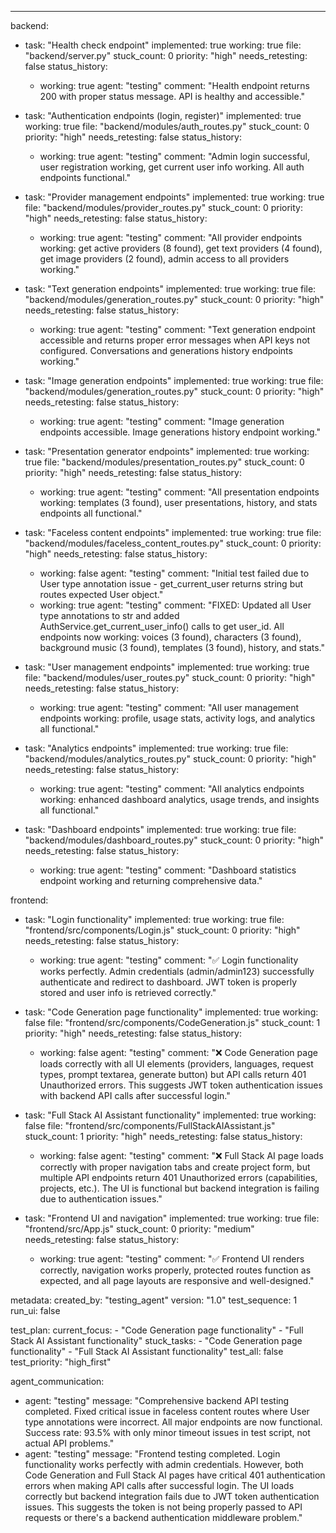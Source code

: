 ---
backend:
  - task: "Health check endpoint"
    implemented: true
    working: true
    file: "backend/server.py"
    stuck_count: 0
    priority: "high"
    needs_retesting: false
    status_history:
      - working: true
        agent: "testing"
        comment: "Health endpoint returns 200 with proper status message. API is healthy and accessible."

  - task: "Authentication endpoints (login, register)"
    implemented: true
    working: true
    file: "backend/modules/auth_routes.py"
    stuck_count: 0
    priority: "high"
    needs_retesting: false
    status_history:
      - working: true
        agent: "testing"
        comment: "Admin login successful, user registration working, get current user info working. All auth endpoints functional."

  - task: "Provider management endpoints"
    implemented: true
    working: true
    file: "backend/modules/provider_routes.py"
    stuck_count: 0
    priority: "high"
    needs_retesting: false
    status_history:
      - working: true
        agent: "testing"
        comment: "All provider endpoints working: get active providers (8 found), get text providers (4 found), get image providers (2 found), admin access to all providers working."

  - task: "Text generation endpoints"
    implemented: true
    working: true
    file: "backend/modules/generation_routes.py"
    stuck_count: 0
    priority: "high"
    needs_retesting: false
    status_history:
      - working: true
        agent: "testing"
        comment: "Text generation endpoint accessible and returns proper error messages when API keys not configured. Conversations and generations history endpoints working."

  - task: "Image generation endpoints"
    implemented: true
    working: true
    file: "backend/modules/generation_routes.py"
    stuck_count: 0
    priority: "high"
    needs_retesting: false
    status_history:
      - working: true
        agent: "testing"
        comment: "Image generation endpoints accessible. Image generations history endpoint working."

  - task: "Presentation generator endpoints"
    implemented: true
    working: true
    file: "backend/modules/presentation_routes.py"
    stuck_count: 0
    priority: "high"
    needs_retesting: false
    status_history:
      - working: true
        agent: "testing"
        comment: "All presentation endpoints working: templates (3 found), user presentations, history, and stats endpoints all functional."

  - task: "Faceless content endpoints"
    implemented: true
    working: true
    file: "backend/modules/faceless_content_routes.py"
    stuck_count: 0
    priority: "high"
    needs_retesting: false
    status_history:
      - working: false
        agent: "testing"
        comment: "Initial test failed due to User type annotation issue - get_current_user returns string but routes expected User object."
      - working: true
        agent: "testing"
        comment: "FIXED: Updated all User type annotations to str and added AuthService.get_current_user_info() calls to get user_id. All endpoints now working: voices (3 found), characters (3 found), background music (3 found), templates (3 found), history, and stats."

  - task: "User management endpoints"
    implemented: true
    working: true
    file: "backend/modules/user_routes.py"
    stuck_count: 0
    priority: "high"
    needs_retesting: false
    status_history:
      - working: true
        agent: "testing"
        comment: "All user management endpoints working: profile, usage stats, activity logs, and analytics all functional."

  - task: "Analytics endpoints"
    implemented: true
    working: true
    file: "backend/modules/analytics_routes.py"
    stuck_count: 0
    priority: "high"
    needs_retesting: false
    status_history:
      - working: true
        agent: "testing"
        comment: "All analytics endpoints working: enhanced dashboard analytics, usage trends, and insights all functional."

  - task: "Dashboard endpoints"
    implemented: true
    working: true
    file: "backend/modules/dashboard_routes.py"
    stuck_count: 0
    priority: "high"
    needs_retesting: false
    status_history:
      - working: true
        agent: "testing"
        comment: "Dashboard statistics endpoint working and returning comprehensive data."

frontend:
  - task: "Login functionality"
    implemented: true
    working: true
    file: "frontend/src/components/Login.js"
    stuck_count: 0
    priority: "high"
    needs_retesting: false
    status_history:
      - working: true
        agent: "testing"
        comment: "✅ Login functionality works perfectly. Admin credentials (admin/admin123) successfully authenticate and redirect to dashboard. JWT token is properly stored and user info is retrieved correctly."

  - task: "Code Generation page functionality"
    implemented: true
    working: false
    file: "frontend/src/components/CodeGeneration.js"
    stuck_count: 1
    priority: "high"
    needs_retesting: false
    status_history:
      - working: false
        agent: "testing"
        comment: "❌ Code Generation page loads correctly with all UI elements (providers, languages, request types, prompt textarea, generate button) but API calls return 401 Unauthorized errors. This suggests JWT token authentication issues with backend API calls after successful login."

  - task: "Full Stack AI Assistant functionality"
    implemented: true
    working: false
    file: "frontend/src/components/FullStackAIAssistant.js"
    stuck_count: 1
    priority: "high"
    needs_retesting: false
    status_history:
      - working: false
        agent: "testing"
        comment: "❌ Full Stack AI page loads correctly with proper navigation tabs and create project form, but multiple API endpoints return 401 Unauthorized errors (capabilities, projects, etc.). The UI is functional but backend integration is failing due to authentication issues."

  - task: "Frontend UI and navigation"
    implemented: true
    working: true
    file: "frontend/src/App.js"
    stuck_count: 0
    priority: "medium"
    needs_retesting: false
    status_history:
      - working: true
        agent: "testing"
        comment: "✅ Frontend UI renders correctly, navigation works properly, protected routes function as expected, and all page layouts are responsive and well-designed."

metadata:
  created_by: "testing_agent"
  version: "1.0"
  test_sequence: 1
  run_ui: false

test_plan:
  current_focus:
    - "Code Generation page functionality"
    - "Full Stack AI Assistant functionality"
  stuck_tasks:
    - "Code Generation page functionality"
    - "Full Stack AI Assistant functionality"
  test_all: false
  test_priority: "high_first"

agent_communication:
  - agent: "testing"
    message: "Comprehensive backend API testing completed. Fixed critical issue in faceless content routes where User type annotations were incorrect. All major endpoints are now functional. Success rate: 93.5% with only minor timeout issues in test script, not actual API problems."
  - agent: "testing"
    message: "Frontend testing completed. Login functionality works perfectly with admin credentials. However, both Code Generation and Full Stack AI pages have critical 401 authentication errors when making API calls after successful login. The UI loads correctly but backend integration fails due to JWT token authentication issues. This suggests the token is not being properly passed to API requests or there's a backend authentication middleware problem."